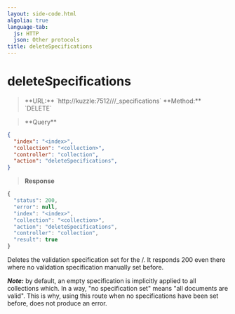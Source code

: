 ```yaml
---
layout: side-code.html
algolia: true
language-tab:
  js: HTTP
  json: Other protocols
title: deleteSpecifications
---
```


# deleteSpecifications

<blockquote class="js">
<p>
**URL:** `http://kuzzle:7512/<index>/<collection>/_specifications`  
**Method:** `DELETE`
</p>
</blockquote>

<blockquote class="json">
<p>
**Query**
</p>
</blockquote>

```json
{
  "index": "<index>",
  "collection": "<collection>",
  "controller": "collection",
  "action": "deleteSpecifications",
}
```

>**Response**

```javascript
{
  "status": 200,
  "error": null,
  "index": "<index>",
  "collection": "<collection>",
  "action": "deleteSpecifications",
  "controller": "collection",
  "result": true
}
```

Deletes the validation specification set for the <index>/<collection>.
It responds 200 even there where no validation specification manually set before.

***Note:*** by default, an empty specification is implicitly applied to all collections which. In a way, "no specification set" means "all documents are valid". This is why, using this route when no specifications have been set before, does not produce an error.
